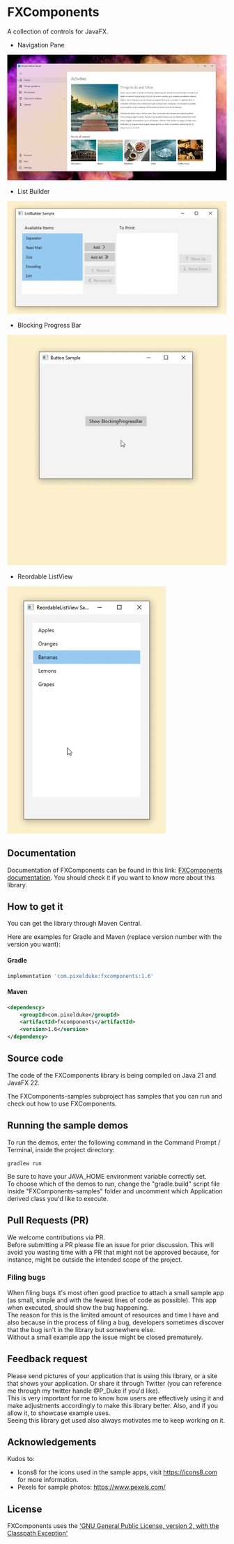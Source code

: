 # FXComponents
A collection of controls for JavaFX.

- Navigation Pane  

![NavigationPane control](NavigationPane.jpg)

- List Builder

![FXComponents List Builder Control](List-Builder.gif)

- Blocking Progress Bar  

![Blocking-ProgressBar.gif](Blocking-ProgressBar.gif)

-  Reordable ListView

![Reordable-ListView.gif](Reordable-ListView.gif)

## Documentation
Documentation of FXComponents can be found in this link: [FXComponents documentation](https://pixelduke.com/fxcomponents/). 
You should check it if you want to know more about this library.

## How to get it
You can get the library through Maven Central.

Here are examples for Gradle and Maven (replace version number with the version you want):

#### Gradle
```groovy
implementation 'com.pixelduke:fxcomponents:1.6'
```

#### Maven
```xml
<dependency>
    <groupId>com.pixelduke</groupId>
    <artifactId>fxcomponents</artifactId>
    <version>1.6</version>
</dependency>
```

## Source code
The code of the FXComponents library is being compiled on Java 21 and JavaFX 22.

The FXComponents-samples subproject has samples that you can run and check out how to use FXComponents.

## Running the sample demos
To run the demos,  enter the following command in the Command Prompt / Terminal, inside the project directory:
```
gradlew run
```
Be sure to have your JAVA_HOME environment variable correctly set.  
To choose which of the demos to run, change the "gradle.build" script file inside "FXComponents-samples" folder and uncomment which 
Application derived class you'd like to execute.

## Pull Requests (PR)
We welcome contributions via PR.  
Before submitting a PR please file an issue for prior discussion. This will avoid you wasting time with a PR that
might not be approved because, for instance, might be outside the intended scope of the project.

### Filing bugs
When filing bugs it's most often good practice to attach a small sample app (as small, simple and with the fewest lines of 
code as possible). This app when executed, should show the bug happening.  
The reason for this is the limited amount of resources and time I have and also because in the process of filing a bug, 
developers sometimes discover that the bug isn't in the library but somewhere else.   
Without a small example app the issue might be closed prematurely.

## Feedback request
Please send pictures of your application that is using this library, or a site that shows your application. Or share it 
through Twitter (you can reference
me through my twitter handle @P_Duke if you'd like).   
This is very important for me to know how users are effectively using it and make adjustments accordingly to make this 
library better.
Also, and if you allow it, to showcase example uses.    
Seeing this library get used also always motivates me to keep working on it.

## Acknowledgements
Kudos to:
- Icons8 for the icons used in the sample apps, visit https://icons8.com for more information.
- Pexels for sample photos: https://www.pexels.com/

## License
FXComponents uses the ['GNU General Public License, version 2, with the Classpath Exception'](https://openjdk.java.net/legal/gplv2+ce.html)

